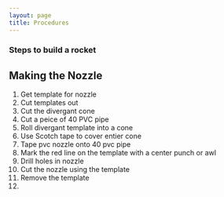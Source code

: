 ```yaml
---
layout: page
title: Procedures
---
```

### Steps to build a rocket

## Making the Nozzle
1. Get template for nozzle
2. Cut templates out
3. Cut the divergant cone
4. Cut a peice of 40 PVC pipe
5. Roll divergant template into a cone
6. Use Scotch tape to cover entier cone
7. Tape pvc nozzle onto 40 pvc pipe
8. Mark the red line on the template with a center punch or awl
9. Drill holes in nozzle
10. Cut the nozzle using the template
11. Remove the template
12. 
